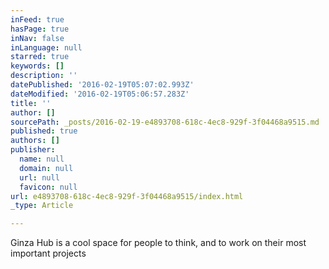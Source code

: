 ```yaml
---
inFeed: true
hasPage: true
inNav: false
inLanguage: null
starred: true
keywords: []
description: ''
datePublished: '2016-02-19T05:07:02.993Z'
dateModified: '2016-02-19T05:06:57.283Z'
title: ''
author: []
sourcePath: _posts/2016-02-19-e4893708-618c-4ec8-929f-3f04468a9515.md
published: true
authors: []
publisher:
  name: null
  domain: null
  url: null
  favicon: null
url: e4893708-618c-4ec8-929f-3f04468a9515/index.html
_type: Article

---
```

Ginza Hub is a cool space for people to think, and to work on their most important projects